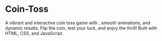# Coin-Toss
A vibrant and interactive coin toss game with , smooth animations, and dynamic results. Flip the coin, test your luck, and enjoy the thrill! Built with HTML, CSS, and JavaScript.
